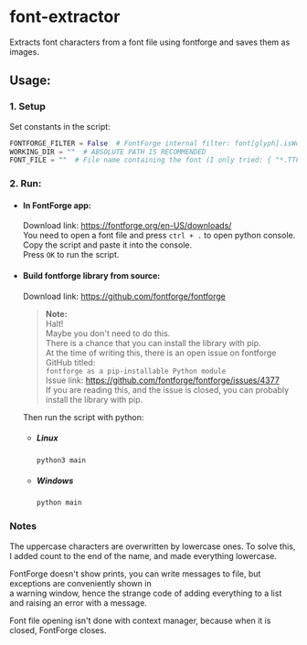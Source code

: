 # font-extractor

Extracts font characters from a font file using fontforge and saves them as images.

## Usage:

### 1. Setup

Set constants in the script:
```python
FONTFORGE_FILTER = False  # FontForge internal filter: font[glyph].isWorthOutputting()
WORKING_DIR = ""  # ABSOLUTE PATH IS RECOMMENDED
FONT_FILE = ""  # File name containing the font (I only tried: { "*.TTF" } files)
```

### 2. Run:

- #### In FontForge app:
  Download link: https://fontforge.org/en-US/downloads/  
  You need to open a font file and press `ctrl + .` to open python console.  
  Copy the script and paste it into the console.  
  Press `OK` to run the script.

- #### Build fontforge library from source:
  Download link: https://github.com/fontforge/fontforge
 
  > **Note:**  
  > Halt!  
  > Maybe you don't need to do this.  
  > There is a chance that you can install the library with pip.  
  > At the time of writing this, there is an open issue on fontforge GitHub titled:  
  > `fontforge as a pip-installable Python module`  
  > Issue link: https://github.com/fontforge/fontforge/issues/4377  
  > If you are reading this, and the issue is closed, you can probably install the library with pip.

  Then run the script with python:

  - ##### Linux
    ```bash
    python3 main
    ```
    
  - ##### Windows
    ```cmd
    python main
    ```

### Notes

The uppercase characters are overwritten by lowercase ones. 
To solve this, I added count to the end of the name, and made everything lowercase.

FontForge doesn't show prints, you can write messages to file, but exceptions are conveniently shown in  
a warning window, hence the strange code of adding everything to a list and raising an error with a message.

Font file opening isn't done with context manager, because when it is closed, FontForge closes.

